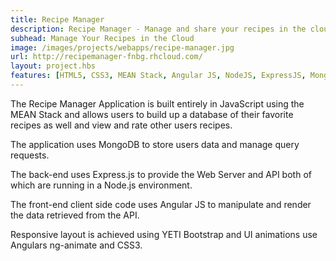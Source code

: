 ```yaml
---
title: Recipe Manager
description: Recipe Manager - Manage and share your recipes in the cloud
subhead: Manage Your Recipes in the Cloud
image: /images/projects/webapps/recipe-manager.jpg
url: http://recipemanager-fnbg.rhcloud.com/
layout: project.hbs
features: [HTML5, CSS3, MEAN Stack, Angular JS, NodeJS, ExpressJS, MongoDB]
---
```


The Recipe Manager Application is built entirely in JavaScript using the MEAN Stack and allows users to
build up a database of their favorite recipes as well and view and rate other
users recipes.

The application uses MongoDB to store users data and manage query requests.

The back-end uses Express.js to provide the Web Server and API both of which are
running in a Node.js environment.

The front-end client side code uses Angular JS to manipulate and render the data
retrieved from the API.

Responsive layout is achieved using YETI Bootstrap and UI animations use Angulars
ng-animate and CSS3.
